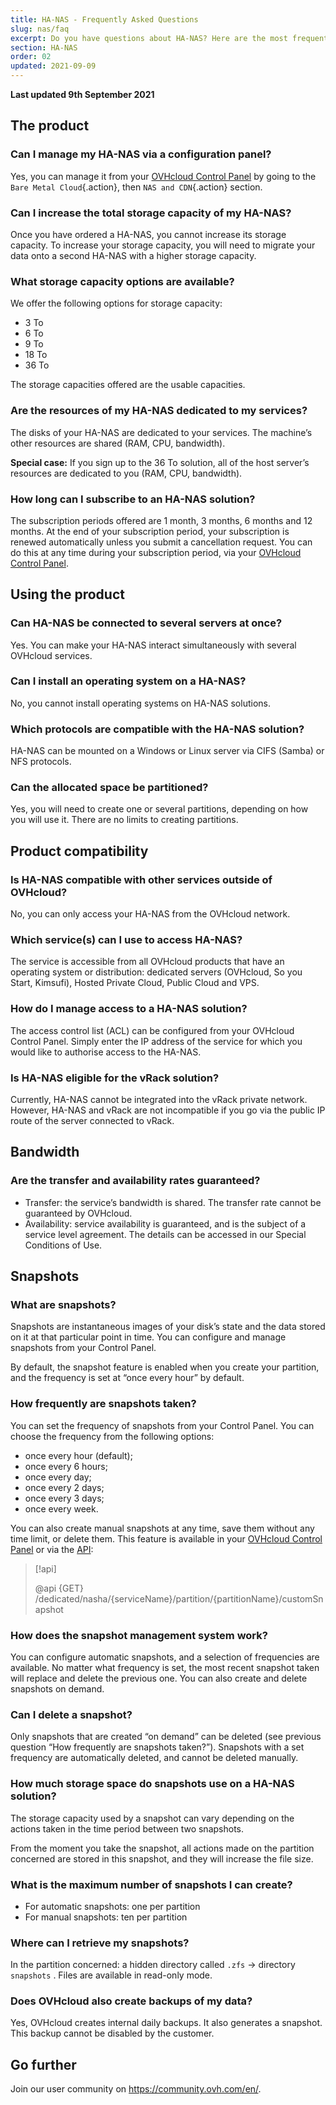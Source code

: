 ```yaml
---
title: HA-NAS - Frequently Asked Questions
slug: nas/faq
excerpt: Do you have questions about HA-NAS? Here are the most frequently asked questions
section: HA-NAS
order: 02
updated: 2021-09-09
---
```


**Last updated 9th September 2021**

## The product

### Can I manage my HA-NAS via a configuration panel?

Yes, you can manage it from your [OVHcloud Control Panel](https://ca.ovh.com/auth/?action=gotomanager&from=https://www.ovh.com/asia/&ovhSubsidiary=asia) by going to the `Bare Metal Cloud`{.action}, then `NAS and CDN`{.action} section.

### Can I increase the total storage capacity of my HA-NAS?

Once you have ordered a HA-NAS, you cannot increase its storage capacity. To increase your storage capacity, you will need to migrate your data onto a second HA-NAS with a higher storage capacity.

### What storage capacity options are available?

We offer the following options for storage capacity:

- 3 To
- 6 To
- 9 To
- 18 To
- 36 To

The storage capacities offered are the usable capacities.

### Are the resources of my HA-NAS dedicated to my services?

The disks of your HA-NAS are dedicated to your services. The machine’s other resources are shared (RAM, CPU, bandwidth).

**Special case:** If you sign up to the 36 To solution, all of the host server’s resources are dedicated to you (RAM, CPU, bandwidth).

### How long can I subscribe to an HA-NAS solution?

The subscription periods offered are 1 month, 3 months, 6 months and 12 months. At the end of your subscription period, your subscription is renewed automatically unless you submit a cancellation request. You can do this at any time during your subscription period, via your [OVHcloud Control Panel](https://ca.ovh.com/auth/?action=gotomanager&from=https://www.ovh.com/asia/&ovhSubsidiary=asia).

## Using the product

### Can HA-NAS be connected to several servers at once?

Yes. You can make your HA-NAS interact simultaneously with several OVHcloud services.

### Can I install an operating system on a HA-NAS?

No, you cannot install operating systems on HA-NAS solutions.

### Which protocols are compatible with the HA-NAS solution?

HA-NAS can be mounted on a Windows or Linux server via CIFS (Samba) or NFS protocols.

### Can the allocated space be partitioned?

Yes, you will need to create one or several partitions, depending on how you will use it. There are no limits to creating partitions.

## Product compatibility

### Is HA-NAS compatible with other services outside of OVHcloud?

No, you can only access your HA-NAS from the OVHcloud network.

### Which service(s) can I use to access HA-NAS?

The service is accessible from all OVHcloud products that have an operating system or distribution: dedicated servers (OVHcloud, So you Start, Kimsufi), Hosted Private Cloud, Public Cloud and VPS.

### How do I manage access to a HA-NAS solution?

The access control list (ACL) can be configured from your OVHcloud Control Panel. Simply enter the IP address of the service for which you would like to authorise access to the HA-NAS.

### Is HA-NAS eligible for the vRack solution?

Currently, HA-NAS cannot be integrated into the vRack private network. However, HA-NAS and vRack are not incompatible if you go via the public IP route of the server connected to vRack.

## Bandwidth

### Are the transfer and availability rates guaranteed?

- Transfer: the service’s bandwidth is shared. The transfer rate cannot be guaranteed by OVHcloud.
- Availability: service availability is guaranteed, and is the subject of a service level agreement.  The details can be accessed in our Special Conditions of Use.

## Snapshots

### What are snapshots?

Snapshots are instantaneous images of your disk’s state and the data stored on it at that particular point in time. You can configure and manage snapshots from your Control Panel.

By default, the snapshot feature is enabled when you create your partition, and the frequency is set at “once every hour” by default.

### How frequently are snapshots taken?

You can set the frequency of snapshots from your Control Panel. You can choose the frequency from the following options:

- once every hour (default);
- once every 6 hours;
- once every day;
- once every 2 days;
- once every 3 days;
- once every week.

You can also create manual snapshots at any time, save them without any time limit, or delete them. This feature is available in your [OVHcloud Control Panel](https://ca.ovh.com/auth/?action=gotomanager&from=https://www.ovh.com/asia/&ovhSubsidiary=asia) or via the [API](https://ca.api.ovh.com/):

> [!api]
>
> @api {GET} /dedicated/nasha/{serviceName}/partition/{partitionName}/customSnapshot

### How does the snapshot management system work?

You can configure automatic snapshots, and a selection of frequencies are available. No matter what frequency is set, the most recent snapshot taken will replace and delete the previous one. You can also create and delete snapshots on demand.

### Can I delete a snapshot?

Only snapshots that are created “on demand” can be deleted (see previous question “How frequently are snapshots taken?”). Snapshots with a set frequency are automatically deleted, and cannot be deleted manually.

### How much storage space do snapshots use on a HA-NAS solution?

The storage capacity used by a snapshot can vary depending on the actions taken in the time period between two snapshots.

From the moment you take the snapshot, all actions made on the partition concerned are stored in this snapshot, and they will increase the file size.

### What is the maximum number of snapshots I can create?

- For automatic snapshots: one per partition
- For manual snapshots: ten per partition

### Where can I retrieve my snapshots?

In the partition concerned: a hidden directory called `.zfs` → directory `snapshots` . Files are available in read-only mode.

### Does OVHcloud also create backups of my data?

Yes, OVHcloud creates internal daily backups. It also generates a snapshot. This backup cannot be disabled by the customer.

## Go further

Join our user community on <https://community.ovh.com/en/>.
